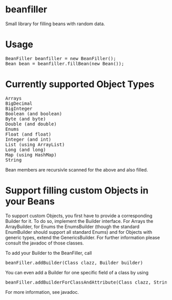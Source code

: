 beanfiller
==========

Small library for filling beans with random data.

Usage
=====

<pre>
BeanFiller beanfiller = new BeanFiller();
Bean bean = beanfiller.fillBean(new Bean());
</pre>

Currently supported Object Types
================================
<pre>
Arrays
BigDecimal
BigInteger
Boolean (and boolean)
Byte (and byte)
Double (and double)
Enums
Float (and float)
Integer (and int)
List (using ArrayList)
Long (and long)
Map (using HashMap)
String
</pre>

Bean members are recursivle scanned for the above and also filled.

Support filling custom Objects in your Beans
============================================
To support custom Objects, you first have to provide a corresponding Builder for it. 
To do so, implement the Builder interface. For Arrays the ArrayBuilder, 
for Enums the EnumsBuilder (though the standard EnumBuilder should support all standard Enums) 
and for Objects with generic types, extend the GenericsBuilder. 
For further information please consult the javadoc of those classes.

To add your Builder to the BeanFiller, call
<pre>beanFiller.addBuilder(Class clazz, Builder builder)</pre>

You can even add a Builder for one specific field of a class by using
<pre>beanFiller.addBuilderForClassAndAttribute(Class clazz, String attributeName, Builder builder)</pre>

For more information, see javadoc.


